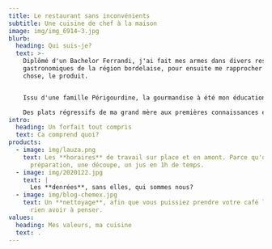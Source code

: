 ```yaml
---
title: Le restaurant sans inconvénients
subtitle: Une cuisine de chef à la maison
image: img/img_6914~3.jpg
blurb:
  heading: Qui suis-je?
  text: >-
    Diplômé d'un Bachelor Ferrandi, j'ai fait mes armes dans divers restaurants
    gastronomiques de la région bordelaise, pour ensuite me rapprocher d'une
    chose, le produit. 


    Issu d'une famille Périgourdine, la gourmandise à été mon éducation. 

    Des plats régressifs de ma grand mère aux premières connaissances en vin de mon grand père, mes parents tous deux gourmets n'ont pu que continuer de m'indiquer cette voie. 
intro:
  heading: Un forfait tout compris
  text: Ca comprend quoi?
products:
  - image: img/lauza.png
    text: Les **horaires** de travail sur place et en amont. Parce qu'on ne fait pas une
      préparation, une découpe, un jus en 1h de temps.
  - image: img/2020122.jpg
    text: |
      Les **denrées**, sans elles, qui sommes nous? 
  - image: img/blog-chemex.jpg
    text: Un **nettoyage**, afin que vous puissiez prendre votre café le lendemain sans
      rien avoir à penser.
values:
  heading: Mes valeurs, ma cuisine
  text: .
---
```

